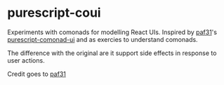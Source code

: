 # purescript-coui

Experiments with comonads for modelling React UIs. Inspired by [paf31](https://github.com/paf31)'s
[purescript-comonad-ui](https://github.com/paf31/purescript-comonad-ui) and as exercies to understand comonads.

The difference with the original are it support side effects in response to user actions.

Credit goes to [paf31](https://github.com/paf31)
